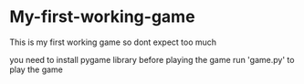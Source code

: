 # My-first-working-game
This is my first working game so dont expect too much

you need to install pygame library before playing the game
run 'game.py' to play the game
